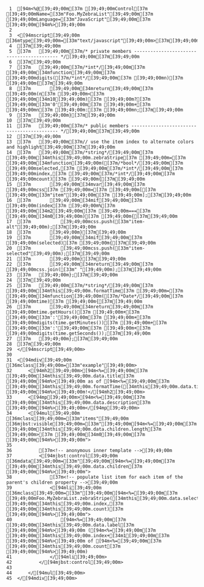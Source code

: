      1	[94m<%@[39;49;00m[37m [39;49;00mControl[37m [39;49;00mName=[33m"Foo.MyZebraList"[39;49;00m[37m [39;49;00mLanguage=[33m"JavaScript"[39;49;00m[37m [39;49;00m[94m%>[39;49;00m
     2
     3	<[94mscript[39;49;00m [36mtype[39;49;00m=[33m"text/javascript"[39;49;00m>[37m[39;49;00m
     4	[37m[39;49;00m
     5	[37m	[39;49;00m[37m/* private members ------------------------------------------ */[39;49;00m[37m[39;49;00m
     6	[37m[39;49;00m
     7	[37m	[39;49;00m[37m/*int*/[39;49;00m[37m [39;49;00m[34mfunction[39;49;00m[37m [39;49;00mdigits([37m/*int*/[39;49;00m[37m [39;49;00mn)[37m [39;49;00m{[37m[39;49;00m
     8	[37m		[39;49;00m[34mreturn[39;49;00m[37m [39;49;00m(n[37m [39;49;00m<[37m [39;49;00m[34m10[39;49;00m)[37m [39;49;00m?[37m [39;49;00m[33m'0'[39;49;00m[37m [39;49;00m+[37m [39;49;00mn[37m [39;49;00m:[37m [39;49;00mn;[37m[39;49;00m
     9	[37m	[39;49;00m}[37m[39;49;00m
    10	[37m[39;49;00m
    11	[37m	[39;49;00m[37m/* public members ------------------------------------------- */[39;49;00m[37m[39;49;00m
    12	[37m[39;49;00m
    13	[37m	[39;49;00m[37m// use the item index to alternate colors and highlight[39;49;00m[37m[39;49;00m
    14	[37m	[39;49;00m[37m/*string*/[39;49;00m[37m [39;49;00m[34mthis[39;49;00m.zebraStripe[37m [39;49;00m=[37m [39;49;00m[34mfunction[39;49;00m([37m/*bool*/[39;49;00m[37m [39;49;00mselected,[37m [39;49;00m[37m/*int*/[39;49;00m[37m [39;49;00mindex,[37m [39;49;00m[37m/*int*/[39;49;00m[37m [39;49;00mcount)[37m [39;49;00m{[37m[39;49;00m
    15	[37m		[39;49;00m[34mvar[39;49;00m[37m [39;49;00mcss[37m [39;49;00m=[37m [39;49;00m[[37m [39;49;00m[33m"item"[39;49;00m[37m [39;49;00m];[37m[39;49;00m
    16	[37m		[39;49;00m[34mif[39;49;00m[37m [39;49;00m(index[37m [39;49;00m%[37m [39;49;00m[34m2[39;49;00m[37m [39;49;00m===[37m [39;49;00m[34m0[39;49;00m)[37m [39;49;00m{[37m[39;49;00m
    17	[37m			[39;49;00mcss.push([33m"item-alt"[39;49;00m);[37m[39;49;00m
    18	[37m		[39;49;00m}[37m[39;49;00m
    19	[37m		[39;49;00m[34mif[39;49;00m[37m [39;49;00m(selected)[37m [39;49;00m{[37m[39;49;00m
    20	[37m			[39;49;00mcss.push([33m"item-selected"[39;49;00m);[37m[39;49;00m
    21	[37m		[39;49;00m}[37m[39;49;00m
    22	[37m		[39;49;00m[34mreturn[39;49;00m[37m [39;49;00mcss.join([33m" "[39;49;00m);[37m[39;49;00m
    23	[37m	[39;49;00m};[37m[39;49;00m
    24	[37m[39;49;00m
    25	[37m	[39;49;00m[37m/*string*/[39;49;00m[37m [39;49;00m[34mthis[39;49;00m.formatTime[37m [39;49;00m=[37m [39;49;00m[34mfunction[39;49;00m([37m/*Date*/[39;49;00m[37m [39;49;00mtime)[37m [39;49;00m{[37m[39;49;00m
    26	[37m		[39;49;00m[34mreturn[39;49;00m[37m [39;49;00mtime.getHours()[37m [39;49;00m+[37m [39;49;00m[33m':'[39;49;00m[37m [39;49;00m+[37m [39;49;00mdigits(time.getMinutes())[37m [39;49;00m+[37m [39;49;00m[33m':'[39;49;00m[37m [39;49;00m+[37m [39;49;00mdigits(time.getSeconds());[37m[39;49;00m
    27	[37m	[39;49;00m};[37m[39;49;00m
    28	[37m[39;49;00m
    29	</[94mscript[39;49;00m>
    30
    31	<[94mdiv[39;49;00m [36mclass[39;49;00m=[33m"example"[39;49;00m>
    32		<[94mh2[39;49;00m>[94m<%=[39;49;00m[37m [39;49;00m[34mthis[39;49;00m.data.title[37m [39;49;00m[94m%>[39;49;00m as of [94m<%=[39;49;00m[37m [39;49;00m[34mthis[39;49;00m.formatTime([34mthis[39;49;00m.data.timestamp)[37m [39;49;00m[94m%>[39;49;00m!</[94mh2[39;49;00m>
    33		<[94mp[39;49;00m>[94m<%=[39;49;00m[37m [39;49;00m[34mthis[39;49;00m.data.description[37m [39;49;00m[94m%>[39;49;00m</[94mp[39;49;00m>
    34		<[94mul[39;49;00m [36mclass[39;49;00m=[33m"items"[39;49;00m [36mjbst:visible[39;49;00m=[33m"[39;49;00m[94m<%=[39;49;00m[37m [39;49;00m[34mthis[39;49;00m.data.children.length[37m [39;49;00m>[37m [39;49;00m[34m0[39;49;00m[37m [39;49;00m[94m%>[39;49;00m">
    35
    36			[37m<!-- anonymous inner template -->[39;49;00m
    37			<[94mjbst:control[39;49;00m [36mdata[39;49;00m=[33m"[39;49;00m[94m<%=[39;49;00m[37m [39;49;00m[34mthis[39;49;00m.data.children[37m [39;49;00m[94m%>[39;49;00m">
    38				[37m<!-- populate list item for each item of the parent's children property -->[39;49;00m
    39				<[94mli[39;49;00m [36mclass[39;49;00m=[33m"[39;49;00m[94m<%=[39;49;00m[37m [39;49;00mFoo.MyZebraList.zebraStripe([34mthis[39;49;00m.data.selected,[37m [39;49;00m[34mthis[39;49;00m.index,[37m [39;49;00m[34mthis[39;49;00m.count)[37m [39;49;00m[94m%>[39;49;00m">
    40					[94m<%=[39;49;00m[37m [39;49;00m[34mthis[39;49;00m.data.label[37m [39;49;00m[94m%>[39;49;00m ([94m<%=[39;49;00m[37m [39;49;00m[34mthis[39;49;00m.index+[34m1[39;49;00m[37m [39;49;00m[94m%>[39;49;00m of [94m<%=[39;49;00m[37m [39;49;00m[34mthis[39;49;00m.count[37m [39;49;00m[94m%>[39;49;00m)
    41				</[94mli[39;49;00m>
    42			</[94mjbst:control[39;49;00m>
    43
    44		</[94mul[39;49;00m>
    45	</[94mdiv[39;49;00m>
